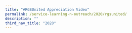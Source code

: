 ```yaml
---
title: "#RGSUnited Appreciation Video"
permalink: /service-learning-n-outreach/2020/rgsunited/
description: ""
third_nav_title: "2020"
---
```

